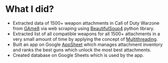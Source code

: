 <br>

# What I did?

*   Extracted data of 1500+ weapon attachments in Call of Duty Warzone from [GAme8](https://game8.co/games/Modern-Warfare-3/archives/431902) via web scraping using [BeautifulSoup4](https://beautiful-soup-4.readthedocs.io/en/latest/) python library.
*   Extracted list of all compatible weapons for all 1500+ attachments in a very small amount of time by applying the concept of [Multithreading](https://docs.python.org/3/library/threading.html).
*   Built an app on Google [AppSheet](https://about.appsheet.com/home/) which  manages attachment inventory and ranks the best guns which unlock the most best attachments.
*   Created database on Google Sheets which is used by the app.

<br>
